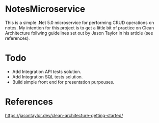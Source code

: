 # NotesMicroservice
This is a simple .Net 5.0 microservice for performing CRUD operations on notes. My intention for this project is to get a little bit of practice on Clean Architecture follwing guidelines set out by Jason Taylor in his article (see references).
# Todo
- Add Integration API tests solution.
- Add Integration SQL tests solution.
- Build simple front end for presentation purpouses.
# References
https://jasontaylor.dev/clean-architecture-getting-started/
